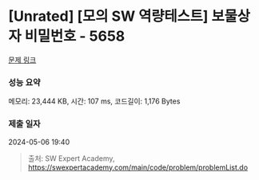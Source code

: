 # [Unrated] [모의 SW 역량테스트] 보물상자 비밀번호 - 5658 

[문제 링크](https://swexpertacademy.com/main/code/problem/problemDetail.do?contestProbId=AWXRUN9KfZ8DFAUo) 

### 성능 요약

메모리: 23,444 KB, 시간: 107 ms, 코드길이: 1,176 Bytes

### 제출 일자

2024-05-06 19:40



> 출처: SW Expert Academy, https://swexpertacademy.com/main/code/problem/problemList.do